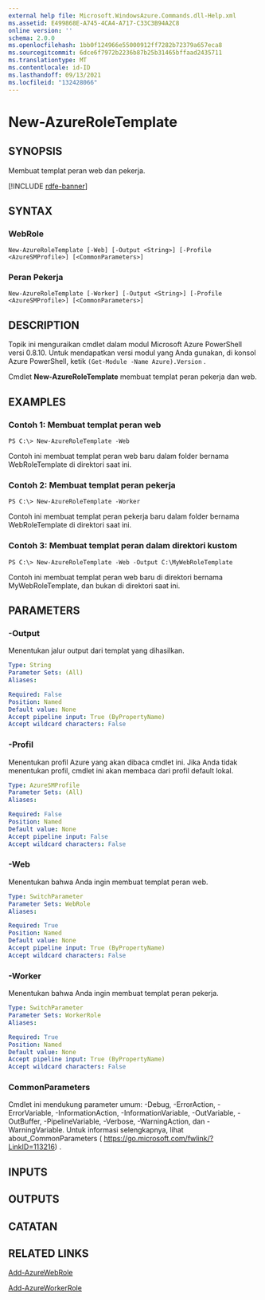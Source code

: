 ```yaml
---
external help file: Microsoft.WindowsAzure.Commands.dll-Help.xml
ms.assetid: E499868E-A745-4CA4-A717-C33C3B94A2C8
online version: ''
schema: 2.0.0
ms.openlocfilehash: 1bb0f124966e55000912ff7282b72379a657eca8
ms.sourcegitcommit: 6dce6f7972b2236b87b25b31465bffaad2435711
ms.translationtype: MT
ms.contentlocale: id-ID
ms.lasthandoff: 09/13/2021
ms.locfileid: "132428066"
---
```

# New-AzureRoleTemplate

## SYNOPSIS
Membuat templat peran web dan pekerja.

[!INCLUDE [rdfe-banner](../../includes/rdfe-banner.md)]

## SYNTAX

### WebRole
```
New-AzureRoleTemplate [-Web] [-Output <String>] [-Profile <AzureSMProfile>] [<CommonParameters>]
```

### Peran Pekerja
```
New-AzureRoleTemplate [-Worker] [-Output <String>] [-Profile <AzureSMProfile>] [<CommonParameters>]
```

## DESCRIPTION
Topik ini menguraikan cmdlet dalam modul Microsoft Azure PowerShell versi 0.8.10.
Untuk mendapatkan versi modul yang Anda gunakan, di konsol Azure PowerShell, ketik `(Get-Module -Name Azure).Version` .

Cmdlet **New-AzureRoleTemplate** membuat templat peran pekerja dan web.

## EXAMPLES

### Contoh 1: Membuat templat peran web
```
PS C:\> New-AzureRoleTemplate -Web
```

Contoh ini membuat templat peran web baru dalam folder bernama WebRoleTemplate di direktori saat ini.

### Contoh 2: Membuat templat peran pekerja
```
PS C:\> New-AzureRoleTemplate -Worker
```

Contoh ini membuat templat peran pekerja baru dalam folder bernama WebRoleTemplate di direktori saat ini.

### Contoh 3: Membuat templat peran dalam direktori kustom
```
PS C:\> New-AzureRoleTemplate -Web -Output C:\MyWebRoleTemplate
```

Contoh ini membuat templat peran web baru di direktori bernama MyWebRoleTemplate, dan bukan di direktori saat ini.

## PARAMETERS

### -Output
Menentukan jalur output dari templat yang dihasilkan.

```yaml
Type: String
Parameter Sets: (All)
Aliases: 

Required: False
Position: Named
Default value: None
Accept pipeline input: True (ByPropertyName)
Accept wildcard characters: False
```

### -Profil
Menentukan profil Azure yang akan dibaca cmdlet ini.
Jika Anda tidak menentukan profil, cmdlet ini akan membaca dari profil default lokal.

```yaml
Type: AzureSMProfile
Parameter Sets: (All)
Aliases: 

Required: False
Position: Named
Default value: None
Accept pipeline input: False
Accept wildcard characters: False
```

### -Web
Menentukan bahwa Anda ingin membuat templat peran web.

```yaml
Type: SwitchParameter
Parameter Sets: WebRole
Aliases: 

Required: True
Position: Named
Default value: None
Accept pipeline input: True (ByPropertyName)
Accept wildcard characters: False
```

### -Worker
Menentukan bahwa Anda ingin membuat templat peran pekerja.

```yaml
Type: SwitchParameter
Parameter Sets: WorkerRole
Aliases: 

Required: True
Position: Named
Default value: None
Accept pipeline input: True (ByPropertyName)
Accept wildcard characters: False
```

### CommonParameters
Cmdlet ini mendukung parameter umum: -Debug, -ErrorAction, -ErrorVariable, -InformationAction, -InformationVariable, -OutVariable, -OutBuffer, -PipelineVariable, -Verbose, -WarningAction, dan -WarningVariable. Untuk informasi selengkapnya, lihat about_CommonParameters ( https://go.microsoft.com/fwlink/?LinkID=113216) .

## INPUTS

## OUTPUTS

## CATATAN

## RELATED LINKS

[Add-AzureWebRole](./Add-AzureWebRole.md)

[Add-AzureWorkerRole](./Add-AzureWorkerRole.md)


